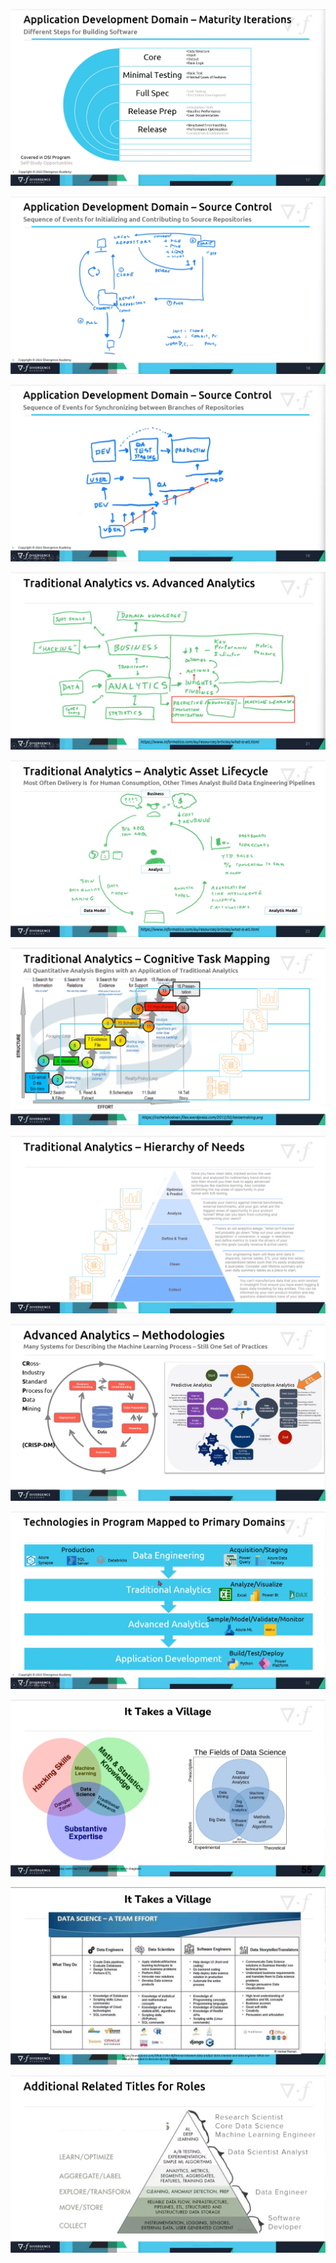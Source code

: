 ![](img/day01_01.PNG)

![](img/day01_02.PNG)

![](img/day01_03.PNG)

![](img/day01_04.PNG)

![](img/day01_05.PNG)

![](img/day01_06.PNG)

![](img/day01_07.PNG)

![](img/day01_08.PNG)

![](img/day01_09.PNG)

![](img/day01_10.PNG)

![](img/day01_11.PNG)

![](img/day01_12.PNG)




